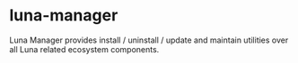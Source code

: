 # luna-manager
Luna Manager provides install / uninstall / update and maintain utilities over all Luna related ecosystem components.
